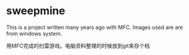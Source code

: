 # sweepmine
This is a project written many years ago with MFC.  Images used are are from windows system.

用MFC完成的扫雷游戏。电脑资料整理的时候放到git来存个档
